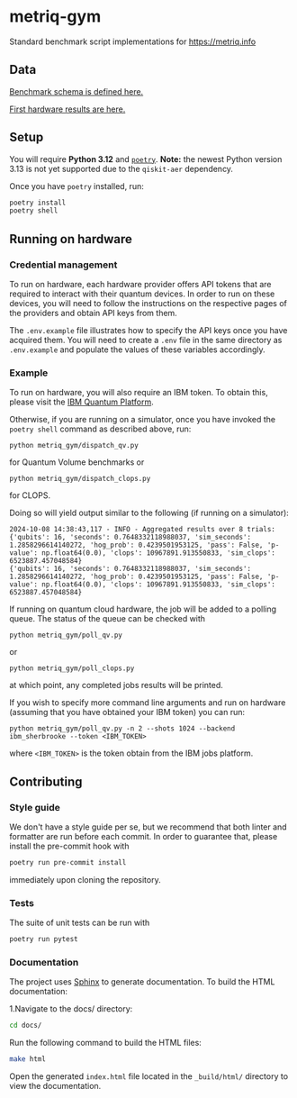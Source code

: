 # metriq-gym

Standard benchmark script implementations for https://metriq.info

## Data

[Benchmark schema is defined here.](https://github.com/unitaryfund/metriq-gym/wiki/Quantum-Volume-definition)

[First hardware results are here.](https://github.com/unitaryfund/metriq-gym/wiki/First-Hardware-Data)

## Setup

You will require **Python 3.12** and [`poetry`](https://python-poetry.org/). **Note:** the
newest Python version 3.13 is not yet supported due to the `qiskit-aer` dependency.

Once you have `poetry` installed, run:

```sh
poetry install
poetry shell
```

## Running on hardware

### Credential management

To run on hardware, each hardware provider offers API tokens that are required to interact with their quantum devices.
In order to run on these devices, you will need to follow the instructions on the respective pages of the providers and
obtain API keys from them.

The `.env.example` file illustrates how to specify the API keys once you have acquired them. You will need to create a
`.env` file in the same directory as `.env.example` and populate the values of these variables accordingly.

### Example

To run on hardware, you will also require an IBM token. To obtain this, please
visit the [IBM Quantum Platform](https://quantum.ibm.com/).

Otherwise, if you are running on a simulator, once you have invoked the `poetry
shell` command as described above, run:

```
python metriq_gym/dispatch_qv.py
```
for Quantum Volume benchmarks or
```
python metriq_gym/dispatch_clops.py
```
for CLOPS.

Doing so will yield output similar to the following (if running on a simulator):

```
2024-10-08 14:38:43,117 - INFO - Aggregated results over 8 trials: {'qubits': 16, 'seconds': 0.7648332118988037, 'sim_seconds': 1.2858296614140272, 'hog_prob': 0.4239501953125, 'pass': False, 'p-value': np.float64(0.0), 'clops': 10967891.913550833, 'sim_clops': 6523887.457048584}
{'qubits': 16, 'seconds': 0.7648332118988037, 'sim_seconds': 1.2858296614140272, 'hog_prob': 0.4239501953125, 'pass': False, 'p-value': np.float64(0.0), 'clops': 10967891.913550833, 'sim_clops': 6523887.457048584}
```

If running on quantum cloud hardware, the job will be added to a polling queue. The status of the queue can be checked with
```
python metriq_gym/poll_qv.py
```
or
```
python metriq_gym/poll_clops.py
```
at which point, any completed jobs results will be printed.


If you wish to specify more command line arguments and run on hardware (assuming
that you have obtained your IBM token) you can run:

```
python metriq_gym/poll_qv.py -n 2 --shots 1024 --backend ibm_sherbrooke --token <IBM_TOKEN>
```

where `<IBM_TOKEN>` is the token obtain from the IBM jobs platform.

## Contributing

### Style guide
We don't have a style guide per se, but we recommend that both linter and formatter 
are run before each commit. In order to guarantee that, please install the pre-commit hook with
```sh
poetry run pre-commit install
```
immediately upon cloning the repository.
### Tests
The suite of unit tests can be run with
```sh
poetry run pytest
``` 

### Documentation
The project uses [Sphinx](https://www.sphinx-doc.org/en/master/) to generate documentation. To build the HTML
documentation:

1.Navigate to the docs/ directory:
```sh
cd docs/
```

Run the following command to build the HTML files:
```sh
make html
```

Open the generated `index.html` file located in the `_build/html/` directory to view the documentation.
